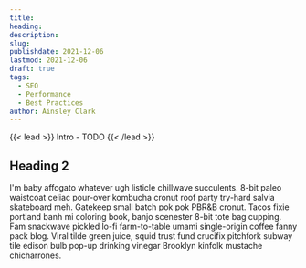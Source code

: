 ```yaml
---
title:
heading:
description:
slug:
publishdate: 2021-12-06
lastmod: 2021-12-06
draft: true
tags:
  - SEO
  - Performance
  - Best Practices
author: Ainsley Clark
---
```


{{< lead >}}
Intro - TODO
{{< /lead >}}

## Heading 2

I'm baby affogato whatever ugh listicle chillwave succulents. 8-bit paleo waistcoat celiac pour-over kombucha cronut
roof party try-hard salvia skateboard meh. Gatekeep small batch pok pok PBR&B cronut. Tacos fixie portland banh mi
coloring book, banjo scenester 8-bit tote bag cupping. Fam snackwave pickled lo-fi farm-to-table umami single-origin
coffee fanny pack blog. Viral tilde green juice, squid trust fund crucifix pitchfork subway tile edison bulb pop-up
drinking vinegar Brooklyn kinfolk mustache chicharrones.
